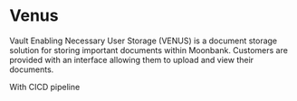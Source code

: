 # Venus
Vault Enabling Necessary User Storage (VENUS) is a document storage solution for storing important documents within Moonbank. 
Customers are provided with an interface allowing them to upload and view their documents.

With CICD pipeline
